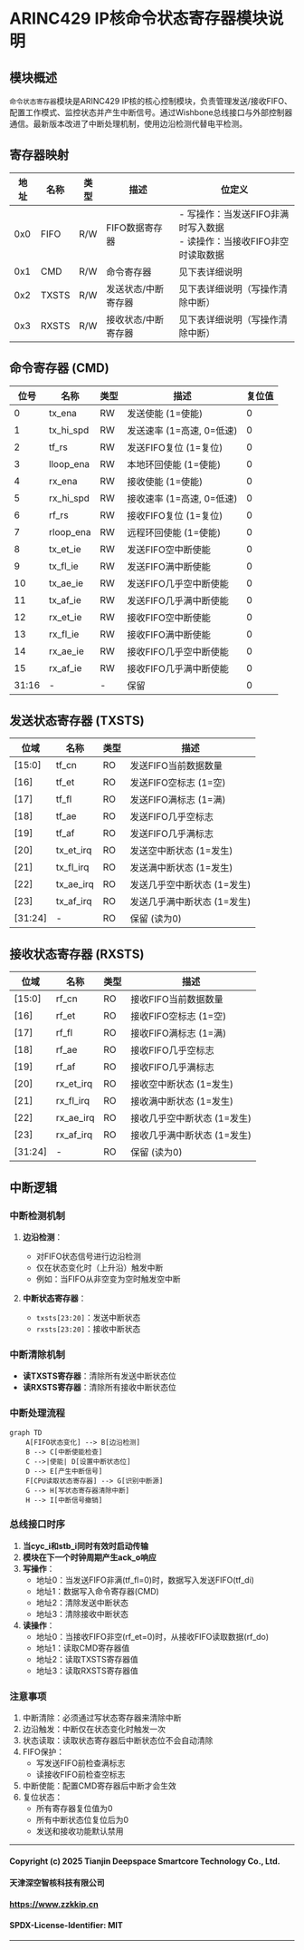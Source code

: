 # ARINC429 IP核命令状态寄存器模块说明

## 模块概述
`命令状态寄存器`模块是ARINC429 IP核的核心控制模块，负责管理发送/接收FIFO、配置工作模式、监控状态并产生中断信号。通过Wishbone总线接口与外部控制器通信。最新版本改进了中断处理机制，使用边沿检测代替电平检测。

## 寄存器映射

| 地址 | 名称   | 类型 | 描述                  | 位定义 |
|------|--------|------|-----------------------|--------|
| 0x0  | FIFO   | R/W  | FIFO数据寄存器        | - 写操作：当发送FIFO非满时写入数据<br>- 读操作：当接收FIFO非空时读取数据 |
| 0x1  | CMD    | R/W  | 命令寄存器            | 见下表详细说明 |
| 0x2  | TXSTS  | R/W  | 发送状态/中断寄存器   | 见下表详细说明（写操作清除中断） |
| 0x3  | RXSTS  | R/W  | 接收状态/中断寄存器   | 见下表详细说明（写操作清除中断） |

## 命令寄存器 (CMD)

| 位号 | 名称         | 类型 | 描述                          | 复位值 |
|------|--------------|------|-------------------------------|--------|
| 0    | tx_ena        | RW   | 发送使能 (1=使能)             | 0      |
| 1    | tx_hi_spd   | RW   | 发送速率 (1=高速, 0=低速)     | 0      |
| 2    | tf_rs       | RW   | 发送FIFO复位 (1=复位)         | 0      |
| 3    | lloop_ena     | RW   | 本地环回使能 (1=使能)         | 0      |
| 4    | rx_ena        | RW   | 接收使能 (1=使能)             | 0      |
| 5    | rx_hi_spd   | RW   | 接收速率 (1=高速, 0=低速)     | 0      |
| 6    | rf_rs       | RW   | 接收FIFO复位 (1=复位)         | 0      |
| 7    | rloop_ena    | RW   | 远程环回使能 (1=使能)         | 0      |
| 8    | tx_et_ie  | RW   | 发送FIFO空中断使能            | 0      |
| 9    | tx_fl_ie   | RW   | 发送FIFO满中断使能            | 0      |
| 10   | tx_ae_ie | RW   | 发送FIFO几乎空中断使能        | 0      |
| 11   | tx_af_ie  | RW   | 发送FIFO几乎满中断使能        | 0      |
| 12   | rx_et_ie  | RW   | 接收FIFO空中断使能            | 0      |
| 13   | rx_fl_ie   | RW   | 接收FIFO满中断使能            | 0      |
| 14   | rx_ae_ie | RW   | 接收FIFO几乎空中断使能        | 0      |
| 15   | rx_af_ie  | RW   | 接收FIFO几乎满中断使能        | 0      |
| 31:16| -            | -    | 保留                          | 0      |

## 发送状态寄存器 (TXSTS)

| 位域      | 名称      | 类型 | 描述                     |
|-----------|-----------|------|--------------------------|
| [15:0]  | tf_cn    | RO   | 发送FIFO当前数据数量     |
| [16]    | tf_et  | RO   | 发送FIFO空标志 (1=空)    |
| [17]    | tf_fl   | RO   | 发送FIFO满标志 (1=满)    |
| [18]    | tf_ae | RO   | 发送FIFO几乎空标志       |
| [19]    | tf_af  | RO   | 发送FIFO几乎满标志       |
| [20]    | tx_et_irq | RO | 发送空中断状态 (1=发生)  |
| [21]    | tx_fl_irq  | RO | 发送满中断状态 (1=发生)  |
| [22]    | tx_ae_irq| RO | 发送几乎空中断状态 (1=发生) |
| [23]    | tx_af_irq | RO | 发送几乎满中断状态 (1=发生) |
| [31:24] | -         | RO   | 保留 (读为0)             |

## 接收状态寄存器 (RXSTS)

| 位域      | 名称      | 类型 | 描述                     |
|-----------|-----------|------|--------------------------|
| [15:0]  | rf_cn    | RO   | 接收FIFO当前数据数量     |
| [16]    | rf_et  | RO   | 接收FIFO空标志 (1=空)    |
| [17]    | rf_fl   | RO   | 接收FIFO满标志 (1=满)    |
| [18]    | rf_ae | RO   | 接收FIFO几乎空标志       |
| [19]    | rf_af  | RO   | 接收FIFO几乎满标志       |
| [20]    | rx_et_irq | RO | 接收空中断状态 (1=发生)  |
| [21]    | rx_fl_irq  | RO | 接收满中断状态 (1=发生)  |
| [22]    | rx_ae_irq| RO | 接收几乎空中断状态 (1=发生) |
| [23]    | rx_af_irq | RO | 接收几乎满中断状态 (1=发生) |
| [31:24] | -         | RO   | 保留 (读为0)             |

## 中断逻辑

### 中断检测机制
1. **边沿检测**：
   - 对FIFO状态信号进行边沿检测
   - 仅在状态变化时（上升沿）触发中断
   - 例如：当FIFO从非空变为空时触发空中断

2. **中断状态寄存器**：
    - `txsts[23:20]`：发送中断状态
    - `rxsts[23:20]`：接收中断状态

### 中断清除机制
- **读TXSTS寄存器**：清除所有发送中断状态位
- **读RXSTS寄存器**：清除所有接收中断状态位

### 中断处理流程

```mermaid
graph TD
    A[FIFO状态变化] --> B[边沿检测]
    B --> C[中断使能检查]
    C -->|使能| D[设置中断状态位]
    D --> E[产生中断信号]
    F[CPU读取状态寄存器] --> G[识别中断源]
    G --> H[写状态寄存器清除中断]
    H --> I[中断信号撤销]
```

### 总线接口时序
1. **当cyc_i和stb_i同时有效时启动传输**
2. **模块在下一个时钟周期产生ack_o响应**
3. **写操作**：
   - 地址0：当发送FIFO非满(tf_fl=0)时，数据写入发送FIFO(tf_di)
   - 地址1：数据写入命令寄存器(CMD)
   - 地址2：清除发送中断状态
   - 地址3：清除接收中断状态
4. **读操作**：
   - 地址0：当接收FIFO非空(rf_et=0)时，从接收FIFO读取数据(rf_do)
   - 地址1：读取CMD寄存器值
   - 地址2：读取TXSTS寄存器值
   - 地址3：读取RXSTS寄存器值


### 注意事项
1. 中断清除：必须通过写状态寄存器来清除中断
2. 边沿触发：中断仅在状态变化时触发一次
3. 状态读取：读取状态寄存器后中断状态位不会自动清除
4. FIFO保护：
   - 写发送FIFO前检查满标志
   - 读接收FIFO前检查空标志
5. 中断使能：配置CMD寄存器后中断才会生效
6. 复位状态：
   - 所有寄存器复位值为0
   - 所有中断状态位复位后为0
   - 发送和接收功能默认禁用

---
#### Copyright (c) 2025 Tianjin Deepspace Smartcore Technology Co., Ltd.
#### 天津深空智核科技有限公司
#### https://www.zzkkip.cn
#### SPDX-License-Identifier: MIT
---